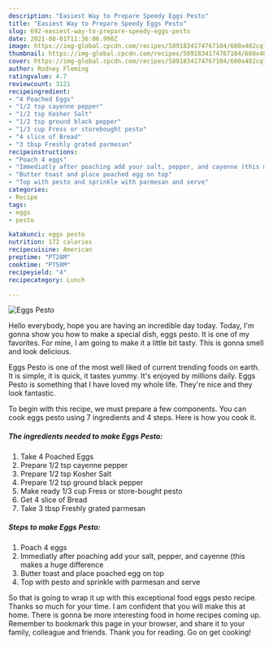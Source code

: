 ```yaml
---
description: "Easiest Way to Prepare Speedy Eggs Pesto"
title: "Easiest Way to Prepare Speedy Eggs Pesto"
slug: 692-easiest-way-to-prepare-speedy-eggs-pesto
date: 2021-08-01T11:36:06.998Z
image: https://img-global.cpcdn.com/recipes/5891834174767104/680x482cq70/eggs-pesto-recipe-main-photo.jpg
thumbnail: https://img-global.cpcdn.com/recipes/5891834174767104/680x482cq70/eggs-pesto-recipe-main-photo.jpg
cover: https://img-global.cpcdn.com/recipes/5891834174767104/680x482cq70/eggs-pesto-recipe-main-photo.jpg
author: Rodney Fleming
ratingvalue: 4.7
reviewcount: 3121
recipeingredient:
- "4 Poached Eggs"
- "1/2 tsp cayenne pepper"
- "1/2 tsp Kosher Salt"
- "1/2 tsp ground black pepper"
- "1/3 cup Fress or storebought pesto"
- "4 slice of Bread"
- "3 tbsp Freshly grated parmesan"
recipeinstructions:
- "Poach 4 eggs"
- "Immediatly after poaching add your salt, pepper, and cayenne (this makes a huge difference"
- "Butter toast and place poached egg on top"
- "Top with pesto and sprinkle with parmesan and serve"
categories:
- Recipe
tags:
- eggs
- pesto

katakunci: eggs pesto 
nutrition: 172 calories
recipecuisine: American
preptime: "PT28M"
cooktime: "PT58M"
recipeyield: "4"
recipecategory: Lunch

---
```



![Eggs Pesto](https://img-global.cpcdn.com/recipes/5891834174767104/680x482cq70/eggs-pesto-recipe-main-photo.jpg)

Hello everybody, hope you are having an incredible day today. Today, I'm gonna show you how to make a special dish, eggs pesto. It is one of my favorites. For mine, I am going to make it a little bit tasty. This is gonna smell and look delicious.



Eggs Pesto is one of the most well liked of current trending foods on earth. It is simple, it is quick, it tastes yummy. It's enjoyed by millions daily. Eggs Pesto is something that I have loved my whole life. They're nice and they look fantastic.


To begin with this recipe, we must prepare a few components. You can cook eggs pesto using 7 ingredients and 4 steps. Here is how you cook it.

<!--inarticleads1-->

##### The ingredients needed to make Eggs Pesto:

1. Take 4 Poached Eggs
1. Prepare 1/2 tsp cayenne pepper
1. Prepare 1/2 tsp Kosher Salt
1. Prepare 1/2 tsp ground black pepper
1. Make ready 1/3 cup Fress or store-bought pesto
1. Get 4 slice of Bread
1. Take 3 tbsp Freshly grated parmesan




<!--inarticleads2-->

##### Steps to make Eggs Pesto:

1. Poach 4 eggs
1. Immediatly after poaching add your salt, pepper, and cayenne (this makes a huge difference
1. Butter toast and place poached egg on top
1. Top with pesto and sprinkle with parmesan and serve




So that is going to wrap it up with this exceptional food eggs pesto recipe. Thanks so much for your time. I am confident that you will make this at home. There is gonna be more interesting food in home recipes coming up. Remember to bookmark this page in your browser, and share it to your family, colleague and friends. Thank you for reading. Go on get cooking!
